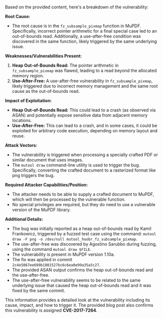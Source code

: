 Based on the provided content, here's a breakdown of the vulnerability:

**Root Cause:**

-   The root cause is in the `fz_subsample_pixmap` function in MuPDF. Specifically, incorrect pointer arithmetic for a final special case led to an out-of-bounds read. Additionally, a use-after-free condition was discovered in the same function, likely triggered by the same underlying issue.

**Weaknesses/Vulnerabilities Present:**

1.  **Heap Out-of-Bounds Read:** The pointer arithmetic in `fz_subsample_pixmap` was flawed, leading to a read beyond the allocated memory region.
2.  **Use-After-Free:** A use-after-free vulnerability in `fz_subsample_pixmap`, likely triggered due to incorrect memory management and the same root cause as the out-of-bounds read.

**Impact of Exploitation:**

-   **Heap Out-of-Bounds Read:** This could lead to a crash (as observed via ASAN) and potentially expose sensitive data from adjacent memory locations.
-   **Use-After-Free:** This can lead to a crash, and in some cases, it could be exploited for arbitrary code execution, depending on memory layout and reuse.

**Attack Vectors:**

-   The vulnerability is triggered when processing a specially crafted PDF or similar document that uses images.
-   The `mutool draw` command-line utility is used to trigger the bug. Specifically, converting the crafted document to a rasterized format like png triggers the bug.

**Required Attacker Capabilities/Position:**

-   The attacker needs to be able to supply a crafted document to MuPDF, which will then be processed by the vulnerable function.
-   No special privileges are required, but they do need to use a vulnerable version of the MuPDF library.

**Additional Details:**

-   The bug was initially reported as a heap out-of-bounds read by Kamil Frankowicz, triggered by a fuzzed test case using the command: `mutool draw -F png -o /dev/null mutool_hoobr_fz_subsample_pixmap`.
-   The use-after-free was discovered by Agostino Sarubbo during fuzzing, using the command `mutool draw $FILE`.
-   The vulnerability is present in MuPDF version 1.10a.
-   The fix was applied in commit `2c4e5867ee699b1081527bc6c6ea0e99a35a5c27`.
-   The provided ASAN output confirms the heap out-of-bounds read and the use-after-free.
-   The use-after-free vulnerability seems to be related to the same underlying issue that caused the heap out-of-bounds read and it was fixed by the same commit.

This information provides a detailed look at the vulnerability including its cause, impact, and how to trigger it. The provided blog post also confirms this vulnerability is assigned **CVE-2017-7264**.